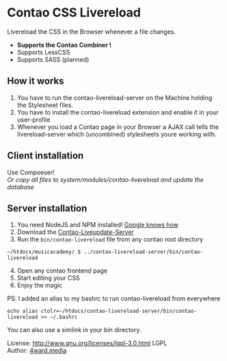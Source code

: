 # Contao CSS Livereload

Livereload the CSS in the Browser whenever a file changes.

* **Supports the Contao Combiner !**
* Supports LessCSS
* Supports SASS (planned)

## How it works

1. You have to run the contao-livereload-server on the Machine holding the Stylesheet files.
2. You have to install the contao-livereload extension and enable it in your user-profile
3. Whenever you load a Contao page in your Browser a AJAX call tells the livereload-server which (uncombined) stylesheets youre working with.  

## Client installation
Use Compoeser!<br>
*Or copy all files to system/modules/contao-livereload and update the database*

## Server installation
1. You need NodeJS and NPM installed! [Google knows how](https://www.google.com/?q=How+to+install+nodejs)
2. Download the [Contao-Liveupdate-Server](https://github.com/psi-4ward/contao-livereload-server/archive/master.zip)
3. Run the `bin/contao-livereload` file from any contao root directory <br>
``` 
~/htdocs/musicacademy/ $ ../contao-livereload-server/bin/contao-livereload 
```
4. Open any contao frontend page 
5. Start editing your CSS
6. Enjoy the magic

PS: I added an alias to my bashrc to run contao-livereload from everywhere
``` 
echo alias ctolr=~/htdocs/contao-livereload-server/bin/contao-livereload >> ~/.bashrc 
```
You can also use a simlink in your bin directory.

License: http://www.gnu.org/licenses/lgpl-3.0.html LGPL <br>
Author: [4ward.media](http://www.4wardmedia.de)